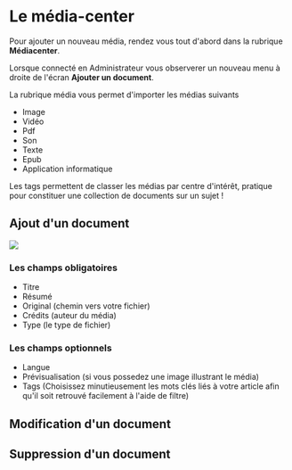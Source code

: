 # Le média-center
Pour ajouter un nouveau média, rendez vous tout d'abord dans la rubrique **Médiacenter**.

Lorsque connecté en Administrateur vous observerer un nouveau menu à droite de l'écran **Ajouter un document**.

La rubrique média vous permet d'importer les médias suivants
* Image
* Vidéo
* Pdf
* Son 
* Texte
* Epub  
* Application informatique

Les tags permettent de classer les médias par centre d'intérêt, pratique pour constituer une collection de documents sur un sujet ! 

## Ajout d'un document

![](../ajout_media.png)
### Les champs obligatoires
- Titre 
- Résumé
- Original (chemin vers votre fichier)
- Crédits (auteur du média)
- Type (le type de fichier)


### Les champs optionnels
- Langue
- Prévisualisation (si vous possedez une image illustrant le média)
- Tags (Choisissez minutieusement les mots clés liés à votre article afin qu'il soit retrouvé facilement à l'aide de filtre)

## Modification d'un document

## Suppression d'un document